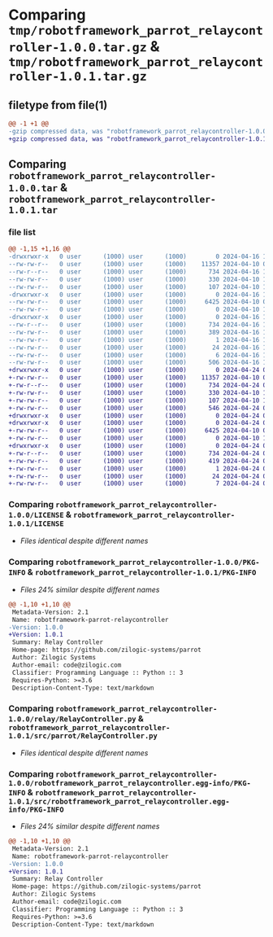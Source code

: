 # Comparing `tmp/robotframework_parrot_relaycontroller-1.0.0.tar.gz` & `tmp/robotframework_parrot_relaycontroller-1.0.1.tar.gz`

## filetype from file(1)

```diff
@@ -1 +1 @@
-gzip compressed data, was "robotframework_parrot_relaycontroller-1.0.0.tar", last modified: Tue Apr 16 10:44:02 2024, max compression
+gzip compressed data, was "robotframework_parrot_relaycontroller-1.0.1.tar", last modified: Wed Apr 24 05:52:00 2024, max compression
```

## Comparing `robotframework_parrot_relaycontroller-1.0.0.tar` & `robotframework_parrot_relaycontroller-1.0.1.tar`

### file list

```diff
@@ -1,15 +1,16 @@
-drwxrwxr-x   0 user      (1000) user      (1000)        0 2024-04-16 10:44:02.117074 robotframework_parrot_relaycontroller-1.0.0/
--rw-rw-r--   0 user      (1000) user      (1000)    11357 2024-04-10 06:17:16.000000 robotframework_parrot_relaycontroller-1.0.0/LICENSE
--rw-r--r--   0 user      (1000) user      (1000)      734 2024-04-16 10:44:02.117074 robotframework_parrot_relaycontroller-1.0.0/PKG-INFO
--rw-rw-r--   0 user      (1000) user      (1000)      330 2024-04-10 12:07:10.000000 robotframework_parrot_relaycontroller-1.0.0/README.md
--rw-rw-r--   0 user      (1000) user      (1000)      107 2024-04-10 12:08:58.000000 robotframework_parrot_relaycontroller-1.0.0/pyproject.toml
-drwxrwxr-x   0 user      (1000) user      (1000)        0 2024-04-16 10:44:02.117074 robotframework_parrot_relaycontroller-1.0.0/relay/
--rw-rw-r--   0 user      (1000) user      (1000)     6425 2024-04-10 06:17:16.000000 robotframework_parrot_relaycontroller-1.0.0/relay/RelayController.py
--rw-rw-r--   0 user      (1000) user      (1000)        0 2024-04-10 12:04:22.000000 robotframework_parrot_relaycontroller-1.0.0/relay/__init__.py
-drwxrwxr-x   0 user      (1000) user      (1000)        0 2024-04-16 10:44:02.117074 robotframework_parrot_relaycontroller-1.0.0/robotframework_parrot_relaycontroller.egg-info/
--rw-r--r--   0 user      (1000) user      (1000)      734 2024-04-16 10:44:02.000000 robotframework_parrot_relaycontroller-1.0.0/robotframework_parrot_relaycontroller.egg-info/PKG-INFO
--rw-rw-r--   0 user      (1000) user      (1000)      389 2024-04-16 10:44:02.000000 robotframework_parrot_relaycontroller-1.0.0/robotframework_parrot_relaycontroller.egg-info/SOURCES.txt
--rw-rw-r--   0 user      (1000) user      (1000)        1 2024-04-16 10:44:02.000000 robotframework_parrot_relaycontroller-1.0.0/robotframework_parrot_relaycontroller.egg-info/dependency_links.txt
--rw-rw-r--   0 user      (1000) user      (1000)       24 2024-04-16 10:44:02.000000 robotframework_parrot_relaycontroller-1.0.0/robotframework_parrot_relaycontroller.egg-info/requires.txt
--rw-rw-r--   0 user      (1000) user      (1000)        6 2024-04-16 10:44:02.000000 robotframework_parrot_relaycontroller-1.0.0/robotframework_parrot_relaycontroller.egg-info/top_level.txt
--rw-rw-r--   0 user      (1000) user      (1000)      506 2024-04-16 10:44:02.117074 robotframework_parrot_relaycontroller-1.0.0/setup.cfg
+drwxrwxr-x   0 user      (1000) user      (1000)        0 2024-04-24 05:52:00.490980 robotframework_parrot_relaycontroller-1.0.1/
+-rw-rw-r--   0 user      (1000) user      (1000)    11357 2024-04-10 06:17:16.000000 robotframework_parrot_relaycontroller-1.0.1/LICENSE
+-rw-r--r--   0 user      (1000) user      (1000)      734 2024-04-24 05:52:00.490980 robotframework_parrot_relaycontroller-1.0.1/PKG-INFO
+-rw-rw-r--   0 user      (1000) user      (1000)      330 2024-04-10 12:07:10.000000 robotframework_parrot_relaycontroller-1.0.1/README.md
+-rw-rw-r--   0 user      (1000) user      (1000)      107 2024-04-10 12:08:58.000000 robotframework_parrot_relaycontroller-1.0.1/pyproject.toml
+-rw-rw-r--   0 user      (1000) user      (1000)      546 2024-04-24 05:52:00.490980 robotframework_parrot_relaycontroller-1.0.1/setup.cfg
+drwxrwxr-x   0 user      (1000) user      (1000)        0 2024-04-24 05:52:00.490980 robotframework_parrot_relaycontroller-1.0.1/src/
+drwxrwxr-x   0 user      (1000) user      (1000)        0 2024-04-24 05:52:00.490980 robotframework_parrot_relaycontroller-1.0.1/src/parrot/
+-rw-rw-r--   0 user      (1000) user      (1000)     6425 2024-04-10 06:17:16.000000 robotframework_parrot_relaycontroller-1.0.1/src/parrot/RelayController.py
+-rw-rw-r--   0 user      (1000) user      (1000)        0 2024-04-10 12:04:22.000000 robotframework_parrot_relaycontroller-1.0.1/src/parrot/__init__.py
+drwxrwxr-x   0 user      (1000) user      (1000)        0 2024-04-24 05:52:00.490980 robotframework_parrot_relaycontroller-1.0.1/src/robotframework_parrot_relaycontroller.egg-info/
+-rw-r--r--   0 user      (1000) user      (1000)      734 2024-04-24 05:52:00.000000 robotframework_parrot_relaycontroller-1.0.1/src/robotframework_parrot_relaycontroller.egg-info/PKG-INFO
+-rw-rw-r--   0 user      (1000) user      (1000)      419 2024-04-24 05:52:00.000000 robotframework_parrot_relaycontroller-1.0.1/src/robotframework_parrot_relaycontroller.egg-info/SOURCES.txt
+-rw-rw-r--   0 user      (1000) user      (1000)        1 2024-04-24 05:52:00.000000 robotframework_parrot_relaycontroller-1.0.1/src/robotframework_parrot_relaycontroller.egg-info/dependency_links.txt
+-rw-rw-r--   0 user      (1000) user      (1000)       24 2024-04-24 05:52:00.000000 robotframework_parrot_relaycontroller-1.0.1/src/robotframework_parrot_relaycontroller.egg-info/requires.txt
+-rw-rw-r--   0 user      (1000) user      (1000)        7 2024-04-24 05:52:00.000000 robotframework_parrot_relaycontroller-1.0.1/src/robotframework_parrot_relaycontroller.egg-info/top_level.txt
```

### Comparing `robotframework_parrot_relaycontroller-1.0.0/LICENSE` & `robotframework_parrot_relaycontroller-1.0.1/LICENSE`

 * *Files identical despite different names*

### Comparing `robotframework_parrot_relaycontroller-1.0.0/PKG-INFO` & `robotframework_parrot_relaycontroller-1.0.1/PKG-INFO`

 * *Files 24% similar despite different names*

```diff
@@ -1,10 +1,10 @@
 Metadata-Version: 2.1
 Name: robotframework-parrot-relaycontroller
-Version: 1.0.0
+Version: 1.0.1
 Summary: Relay Controller
 Home-page: https://github.com/zilogic-systems/parrot
 Author: Zilogic Systems
 Author-email: code@zilogic.com
 Classifier: Programming Language :: Python :: 3
 Requires-Python: >=3.6
 Description-Content-Type: text/markdown
```

### Comparing `robotframework_parrot_relaycontroller-1.0.0/relay/RelayController.py` & `robotframework_parrot_relaycontroller-1.0.1/src/parrot/RelayController.py`

 * *Files identical despite different names*

### Comparing `robotframework_parrot_relaycontroller-1.0.0/robotframework_parrot_relaycontroller.egg-info/PKG-INFO` & `robotframework_parrot_relaycontroller-1.0.1/src/robotframework_parrot_relaycontroller.egg-info/PKG-INFO`

 * *Files 24% similar despite different names*

```diff
@@ -1,10 +1,10 @@
 Metadata-Version: 2.1
 Name: robotframework-parrot-relaycontroller
-Version: 1.0.0
+Version: 1.0.1
 Summary: Relay Controller
 Home-page: https://github.com/zilogic-systems/parrot
 Author: Zilogic Systems
 Author-email: code@zilogic.com
 Classifier: Programming Language :: Python :: 3
 Requires-Python: >=3.6
 Description-Content-Type: text/markdown
```

